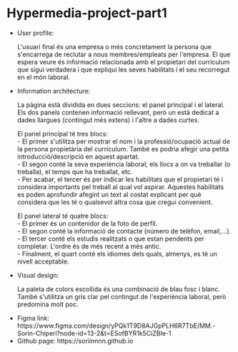 # Hypermedia-project-part1

<!DOCTYPE html>
<html>
  <head></head>
  <body>
    <ul>
      <li>
        User profile:
        <p>
          L'usuari final és una empresa o més concretament la persona que s'encarrega de reclutar a nous membres/empleats per l'empresa. 
          El que espera veure és informació relacionada amb el propietari del currículum que sigui verdadera i que expliqui les seves 
          habilitats i el seu recorregut en el món laboral.
        </p>
      </li>
      <li>
        Information architecture:
        <p>
          La pàgina està dividida en dues seccions: el panel principal i el lateral. Els dos panels contenen informació 
          rellevant, però un està dedicat a dades llargues (contingut més extens) i l'altre a dades curtes.
        </p>
        <p>
          El panel principal té tres blocs:<br/>
          - El primer s'utilitza per mostrar el nom i la professió/ocupació actual de la persona propietària del currículum. 
            També es podria afegir una petita introducció/descripció en aquest apartat.<br/>
          - El segon conté la seva experiència laboral; els llocs a on va treballar (o treballa), el temps que ha treballat, etc.<br/>
          - Per acabar, el tercer és per indicar les habilitats que el propietari té i considera importants pel treball al
            qual vol aspirar. Aquestes habilitats es poden aprofundir afegint un text al costat explicant per què considera 
            que les té o qualsevol altra cosa que cregui convenient.
        </p>
        <p>
          El panel lateral té quatre blocs:<br/>
          - El primer és un contenidor de la foto de perfil.<br/> 
          - El segon conté la informació de contacte (número de telèfon, email,...).<br/>
          - El tercer conté els estudis realitzats o que estan pendents per completar. L'ordre és de més recent a més antic.<br/>
          - Finalment, el quart conté els idiomes dels quals, almenys, es té un nivell acceptable.
        </p>
      </li>
      <li>
        Visual design:
        <p>
          La paleta de colors escollida és una combinació de blau fosc i blanc. També s'utilitza un gris clar pel contingut de
          l'experiència laboral, però predomina molt poc.
        </p>
      </li>
      <li>
        Figma link: https://www.figma.com/design/yPQk1T9D8AJGpPLH6R7TbE/MM.-Sorin-Chiperi?node-id=13-2&t=ESofBYR1k5CiZBIe-1
      </li>
      <li>
        Github page: https://soriinnnn.github.io
      </li>
    </ul>
  </body>
</html>
